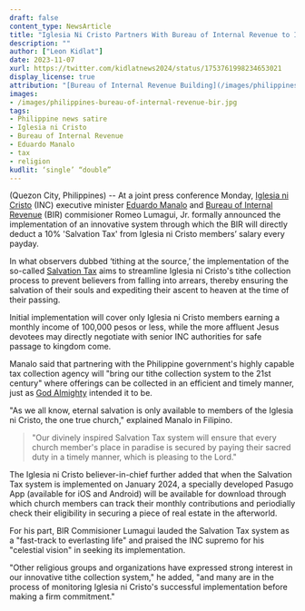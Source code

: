 ```yaml
---
draft: false
content_type: NewsArticle
title: "Iglesia Ni Cristo Partners With Bureau of Internal Revenue to Implement Innovative 'Salvation Tax' System"
description: ""
author: ["Leon Kidlat"]
date: 2023-11-07
xurl: https://twitter.com/kidlatnews2024/status/1753761998234653021
display_license: true
attribution: "[Bureau of Internal Revenue Building](/images/philippines-bureau-of-internal-revenue-bir.jpg) in Intramuros photo from [Wikimedia](https://commons.wikimedia.org/wiki/File:Intramurosjf0746_32.JPG) ([CC BY-SA 3.0](https://creativecommons.org/licenses/by-sa/3.0/deed.en))."
images: 
- /images/philippines-bureau-of-internal-revenue-bir.jpg
tags:
- Philippine news satire
- Iglesia ni Cristo
- Bureau of Internal Revenue
- Eduardo Manalo
- tax
- religion
kudlit: ‘single’ “double”
---
```

(Quezon City, Philippines) -- At a joint press conference Monday, [Iglesia ni Cristo](/tags/iglesia-ni-cristo/) (INC) executive minister [Eduardo Manalo](/tags/eduardo-manalo/) and [Bureau of Internal Revenue](/tags/bureau-of-internal-revenue/) (BIR) commisioner Romeo Lumagui, Jr. formally announced the implementation of an innovative system through which the BIR will directly deduct a 10% 'Salvation Tax' from Iglesia ni Cristo members’ salary every payday.

In what observers dubbed ‘tithing at the source,’ the implementation of the so-called [Salvation Tax](/tags/tax/) aims to streamline Iglesia ni Cristo's tithe collection process to prevent believers from falling into arrears, thereby ensuring the salvation of their souls and expediting their ascent to heaven at the time of their passing.

Initial implementation will cover only Iglesia ni Cristo members earning a monthly income of 100,000 pesos or less, while the more affluent Jesus devotees may directly negotiate with senior INC authorities for safe passage to kingdom come.

Manalo said that partnering with the Philippine government's highly capable tax collection agency will "bring our tithe collection system to the 21st century" where offerings can be collected in an efficient and timely manner, just as [God Almighty](/tags/religion/) intended it to be.

"As we all know, eternal salvation is only available to members of the Iglesia ni Cristo, the one true church," explained Manalo in Filipino.

>"Our divinely inspired Salvation Tax system will ensure that every church member's place in paradise is secured by paying their sacred duty in a timely manner, which is pleasing to the Lord."

The Iglesia ni Cristo believer-in-chief further added that when the Salvation Tax system is implemented on January 2024, a specially developed Pasugo App (available for iOS and Android) will be available for download through which church members can track their monthly contributions and periodially check their eligibility in securing a piece of real estate in the afterworld.

For his part, BIR Commisioner Lumagui lauded the Salvation Tax system as a "fast-track to everlasting life" and praised the INC supremo for his "celestial vision" in seeking its implementation.

"Other religious groups and organizations have expressed strong interest in our innovative tithe collection system," he added, "and many are in the process of monitoring Iglesia ni Cristo's successful implementation before making a firm commitment."